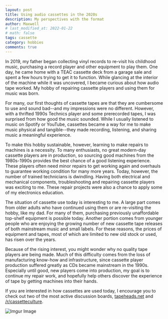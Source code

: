 ```yaml
---
layout: post
title: Using audio cassettes in the 2020s
description: My perspectives with the format
author: Maxwell
# last_modified_at: 2022-01-22
# math: false
tags: cassette
category: hobbies
comments: true
---
```


In 2019, my father began collecting vinyl records to re-visit his childhood music, purchasing a record player and other equipment to play them. One day, he came home with a TEAC cassette deck from a garage sale and spent a few hours trying to get it to function. While glancing at the interior of the machine while it was uncovered, I became curious about how audio tape worked. My hobby of repairing cassette players and using them for music was born.

For many, our first thoughts of cassette tapes are that they are cumbersome to use and sound bad--and my impressions were no different. However, with a thrifted 1990s Technics player and some prerecorded tapes, I was surprised from how good the music sounded. While I usually listened to music on Spotify or YouTube, cassettes became a way for me to make music physical and tangible--they made recording, listening, and sharing music a  meaningful experience.  

To make this hobby sustainable, however, learning to make repairs to machines is a necessity. To many enthusiasts, no great modern-day cassette players are in production, so sourcing good machines from the 1980s-1990s provides the best chance of a good listening experience. These players often need minor repairs to get working again and overhauls to guarantee working condition for many more years. Today, however, the number of trained technicians is dwindling. Having both electrical and mechanical components, troubleshooting and repairing cassette players was exciting to me. These repair projects were also a chance to apply some of my electronics education. 

The situation of cassette use today is interesting to me. A large part comes from older adults who have continued using them or are re-visiting the hobby, like my dad. For many of them, purchasing previously unaffordable top-shelf equipment is possible today. Another portion comes from younger people who are enjoying the growing number of new cassette tape releases of both mainstream music and small labels. For these reasons, the prices of equipment and tapes, most of which are limited to new old stock or used, has risen over the years. 

Because of the rising interest, you might wonder why no quality tape players are being made. Much of this difficulty comes from the loss of manufacturing know-how and infrastructure, since cassette player production suffered greatly as CDs became mainstream in the 1990s. Especially until good, new players come into production, my goal is to continue my repair work, and hopefully help others discover the experience of tape by getting machines into their hands.

If you are interested in how cassettes are used today, I encourage you to check out two of the most active discussion boards, [tapeheads.net](http://www.tapeheads.net/) and [/r/cassetteculture](http://reddit.com/r/cassetteculture).

![Imgur Image](http://i.imgur.com/zTONrOD.jpg)